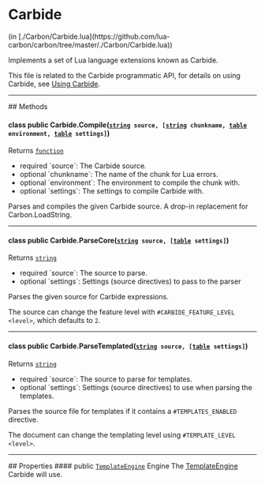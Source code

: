 <link href="../../style.css" rel="stylesheet" type="text/css"/>
<h1 class="class-title">Carbide</h1>
<span class="file-link">(in [./Carbon/Carbide.lua](https://github.com/lua-carbon/carbon/tree/master/./Carbon/Carbide.lua))</span><br/>

Implements a set of Lua language extensions known as Carbide.

This file is related to the Carbide programmatic API, for details on using Carbide, see [Using Carbide](Using_Carbide).


<hr />
## Methods
<h4 class="method-name"><span class="doc-scope doc-class">class</span> <span class="doc-visibility doc-public">public</span> Carbide.Compile(<code><a href="Types#string">string</a> source, [<a href="Types#string">string</a> chunkname, <a href="Types#table">table</a> environment, <a href="Types#table">table</a> settings]</code>)</h4>
<p class="method-returns bold">Returns <code><a href="Types#function">function</a></code></p>
<ul class="doc-arg-list">
<li><span class="doc-arg-level doc-required">required</span>  `source`: The Carbide source.</li>
<li><span class="doc-arg-level doc-optional">optional</span>  `chunkname`: The name of the chunk for Lua errors.</li>
<li><span class="doc-arg-level doc-optional">optional</span>  `environment`: The environment to compile the chunk with.</li>
<li><span class="doc-arg-level doc-optional">optional</span>  `settings`: The settings to compile Carbide with.</li>
</ul>

Parses and compiles the given Carbide source. A drop-in replacement for Carbon.LoadString.
<hr/>
<h4 class="method-name"><span class="doc-scope doc-class">class</span> <span class="doc-visibility doc-public">public</span> Carbide.ParseCore(<code><a href="Types#string">string</a> source, [<a href="Types#table">table</a> settings]</code>)</h4>
<p class="method-returns bold">Returns <code><a href="Types#string">string</a></code></p>
<ul class="doc-arg-list">
<li><span class="doc-arg-level doc-required">required</span>  `source`: The source to parse.</li>
<li><span class="doc-arg-level doc-optional">optional</span>  `settings`: Settings (source directives) to pass to the parser</li>
</ul>

Parses the given source for Carbide expressions.

The source can change the feature level with <code>#CARBIDE_FEATURE_LEVEL &lt;level&gt;</code>, which defaults to `2`.
<hr/>
<h4 class="method-name"><span class="doc-scope doc-class">class</span> <span class="doc-visibility doc-public">public</span> Carbide.ParseTemplated(<code><a href="Types#string">string</a> source, [<a href="Types#table">table</a> settings]</code>)</h4>
<p class="method-returns bold">Returns <code><a href="Types#string">string</a></code></p>
<ul class="doc-arg-list">
<li><span class="doc-arg-level doc-required">required</span>  `source`: The source to parse for templates.</li>
<li><span class="doc-arg-level doc-optional">optional</span>  `settings`: Settings (source directives) to use when parsing the templates.</li>
</ul>

Parses the source file for templates if it contains a <code>#TEMPLATES_ENABLED</code> directive.

The document can change the templating level using <code>#TEMPLATE_LEVEL &lt;level&gt;</code>.

<hr />
## Properties
#### <span class="doc-visibility doc-public">public</span> <code><a href="Classes/TemplateEngine">TemplateEngine</a></code> Engine
The <a href="Classes/TemplateEngine">TemplateEngine</a> Carbide will use.